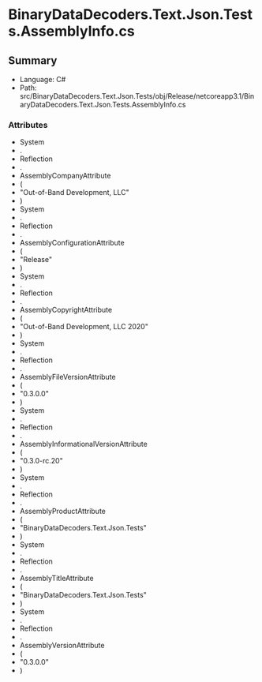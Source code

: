 ﻿# BinaryDataDecoders.Text.Json.Tests.AssemblyInfo.cs

## Summary

* Language: C#
* Path: src/BinaryDataDecoders.Text.Json.Tests/obj/Release/netcoreapp3.1/BinaryDataDecoders.Text.Json.Tests.AssemblyInfo.cs

### Attributes

 - System
 - .
 - Reflection
 - .
 - AssemblyCompanyAttribute
 - (
 - "Out-of-Band Development, LLC"
 - )
 - System
 - .
 - Reflection
 - .
 - AssemblyConfigurationAttribute
 - (
 - "Release"
 - )
 - System
 - .
 - Reflection
 - .
 - AssemblyCopyrightAttribute
 - (
 - "Out-of-Band Development, LLC 2020"
 - )
 - System
 - .
 - Reflection
 - .
 - AssemblyFileVersionAttribute
 - (
 - "0.3.0.0"
 - )
 - System
 - .
 - Reflection
 - .
 - AssemblyInformationalVersionAttribute
 - (
 - "0.3.0-rc.20"
 - )
 - System
 - .
 - Reflection
 - .
 - AssemblyProductAttribute
 - (
 - "BinaryDataDecoders.Text.Json.Tests"
 - )
 - System
 - .
 - Reflection
 - .
 - AssemblyTitleAttribute
 - (
 - "BinaryDataDecoders.Text.Json.Tests"
 - )
 - System
 - .
 - Reflection
 - .
 - AssemblyVersionAttribute
 - (
 - "0.3.0.0"
 - )

